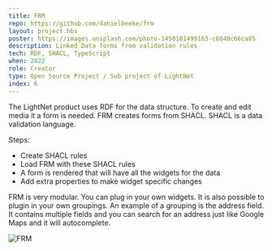 ```yaml
---
title: FRM
repo: https://github.com/danielbeeke/frm
layout: project.hbs
poster: https://images.unsplash.com/photo-1450101499163-c8848c66ca85
description: Linked Data forms from validation rules
tech: RDF, SHACL, TypeScript
when: 2022
role: Creator
type: Open Source Project / Sub project of LightNet
index: 6
---
```


The LightNet product uses RDF for the data structure. To create and edit media it a form is needed. FRM creates forms from SHACL. SHACL is a data validation language. 

Steps:
- Create SHACL rules
- Load FRM with these SHACL rules
- A form is rendered that will have all the widgets for the data
- Add extra properties to make widget specific changes


FRM is very modular. You can plug in your own widgets. It is also possible to plugin in your own groupings. An example of a grouping is the address field. It contains multiple fields and you can search for an address just like Google Maps and it will autocomplete.

![FRM](/assets/frm.png)
